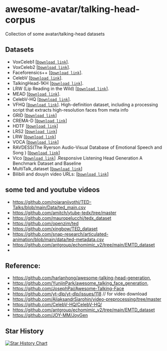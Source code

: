 # awesome-avatar/talking-head-corpus
Collection of some avatar/talking-head datasets

## Datasets

- VoxCeleb1 [[`Download link`](https://www.robots.ox.ac.uk/~vgg/data/voxceleb/vox1.html)].
- VoxCeleb2 [[`Download link`](https://www.robots.ox.ac.uk/~vgg/data/voxceleb/vox2.html)].
- Faceforensics++ [[`Download link`](https://github.com/ondyari/FaceForensics)].
- CelebV [[`Download link`](https://drive.google.com/file/d/1jQ6d76T5GQuvQH4dq8_Wq1T0cxvN0_xp/view)].
- TalkingHead-1KH [[`Download link`](https://github.com/deepimagination/TalkingHead-1KH)].
- LRW (Lip Reading in the Wild) [[`Download link`](https://www.robots.ox.ac.uk/~vgg/data/lip_reading/lrw1.html)].
- MEAD [[`Download link`](https://github.com/uniBruce/Mead)].
- CelebV-HQ [[`Download link`](https://github.com/CelebV-HQ/CelebV-HQ)].
- VFHQ [[`Download link`](https://liangbinxie.github.io/projects/vfhq/)]. High-definition dataset, including a processing script that extracts high-resolution faces from meta info
- GRID [[`Download link`](https://spandh.dcs.shef.ac.uk//avlombard/)]
- CREMA-D [[`Download link`](https://github.com/CheyneyComputerScience/CREMA-D)]
- HDTF [[`Download link`](https://github.com/MRzzm/HDTF)]
- LRS2 [[`Download link`](https://www.robots.ox.ac.uk/~vgg/data/lip_reading/lrs2.html)]
- LRW [[`Download link`](https://www.robots.ox.ac.uk/~vgg/data/lip_reading/lrw1.html)]
- VOCA [[`Download link`](https://voca.is.tue.mpg.de/)]
- RAVDESS(The Ryerson Audio-Visual Database of Emotional Speech and Song ) [[`Download link`](https://zenodo.org/records/1188976#.Xpaa3i-caAP)]
- Vico  [[`Download link`](https://project.mhzhou.com/vico/)] .Responsive Listening Head Generation
A Benchmark Dataset and Baseline
- MultiTalk_dataset  [[`Download link`](https://github.com/postech-ami/MultiTalk/tree/main/MultiTalk_dataset)]
- Bilibili and douyin video URLs: [[`Download link`](https://drive.google.com/drive/folders/1d9MVmYhdlVoIdSL05N0IIKma2kih6cUq?dmr=1&ec=wgc-drive-hero-goto)]

## some ted and youtube videos
- https://github.com/rojaranijyothi/TED-Talks/blob/main/Data/ted_main.csv
- https://github.com/amitch/ytube-tedx/tree/master
- https://github.com/mauropelucchi/tedx_dataset
- https://github.com/openzim/ted
- https://github.com/xingbow/TED_dataset
- https://github.com/snap-research/articulated-animation/blob/main/data/ted-metadata.csv
- https://github.com/antgroup/echomimic_v2/tree/main/EMTD_dataset
- 


## Reference:
- https://github.com/harlanhong/awesome-talking-head-generation, 
- https://github.com/YunjinPark/awesome_talking_face_generation, 
- https://github.com/JosephPai/Awesome-Talking-Face
- https://github.com/yt-dlp/yt-dlp/issues/118 // for video download
- https://github.com/AliaksandrSiarohin/video-preprocessing/tree/master
- https://github.com/CelebV-HQ/CelebV-HQ/
- https://github.com/antgroup/echomimic_v2/tree/main/EMTD_dataset
- https://github.com/JOY-MM/JoyGen

## Star History

[![Star History Chart](https://api.star-history.com/svg?repos=taichuai/awesome-talking-head-corpus&type=Date)](https://star-history.com/#taichuai/awesome-talking-head-corpus&Date)
